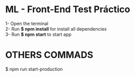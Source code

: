 # ML - Front-End Test Práctico

1- Open the terminal<br>
2- Run <strong>$ npm install</strong> for install all dependencies<br>
3- Run <strong>$ npm start</strong> to start app

# OTHERS COMMADS

$ npm run start-production


